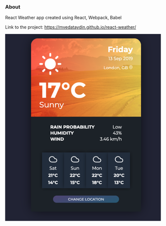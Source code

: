 ### About

React Weather app created using React, Webpack, Babel

Link to the project: https://mvedataydin.github.io/react-weather/

![Screen Shot 2019-09-13 at 18.27.40](./src/img/screenshot.png?raw=true 'React Weather')
